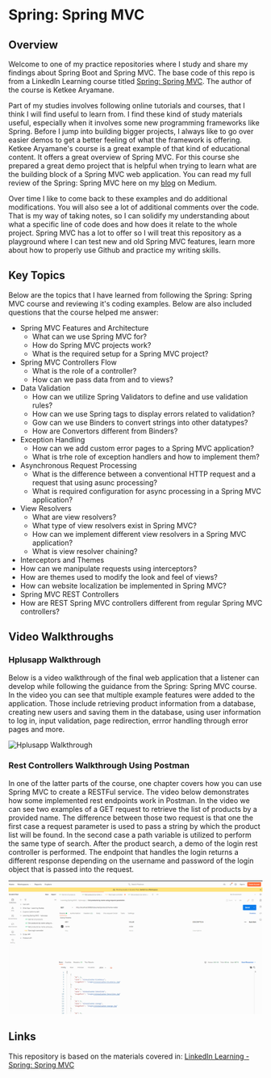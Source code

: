 # Spring: Spring MVC

## Overview

Welcome to one of my practice repositories where I study and share my findings about Spring Boot and Spring MVC. The base code of this repo is from a LinkedIn Learning course titled [Spring: Spring MVC](https://www.linkedin.com/learning/spring-spring-mvc-2/spring-mvc-for-robust-applications?contextUrn=urn%3Ali%3AlyndaLearningPath%3A5b101b04498e06fb6e2d8785&resume=false&u=78163626). The author of the course is Ketkee Aryamane. 

Part of my studies involves following online tutorials and courses, that I think I will find useful to learn from. 
I find these kind of study materials useful, especially when it involves some new programming frameworks like Spring. 
Before I jump into building bigger projects, I always like to go over easier demos to get a better feeling of what the framework is offering. 
Ketkee Aryamane's course is a great example of that kind of educational content. It offers a great overview of Spring MVC. For this course she prepared a great demo project that is helpful when trying to learn what are the building block of a Spring MVC web application. 
You can read my full review of the Spring: Spring MVC here on my [blog](https://medium.com/@gregoryszy/my-review-of-spring-spring-mvc-fb48077c7cb0) on Medium. 

Over time I like to come back to these examples and do additional modifications. You will also see a lot of additional comments over the code. That is my way of taking notes, so I can solidify my understanding about what a specific line of code does and how does it relate to the whole project. Spring MVC has a lot to offer so I will treat this repository  as a playground where I can test new and old Spring MVC features, learn more about how to properly use Github and practice my writing skills. 

## Key Topics

Below are the topics that I have learned from following the Spring: Spring MVC course and reviewing it's coding examples. Below are also included questions that the course helped me answer:

* Spring MVC Features and Architecture
  * What can we use Spring MVC for?
  * How do Spring MVC projects work?
  * What is the required setup for a Spring MVC project? 
* Spring MVC Controllers Flow
  * What is the role of a controller?
  * How can we pass data from and to views? 
* Data Validation
  * How can we utilize Spring Validators to define and use validation rules?
  * How can we use Spring tags to display errors related to validation? 
  * Gow can we use Binders to convert strings into other datatypes? 
  * How are Convertors different from Binders? 
* Exception Handling
  * How can we add custom error pages to a Spring MVC application?
  * What is trhe role of exception handlers and how to implement them? 
* Asynchronous Request Processing
  * What is the difference between a conventional HTTP request and a request that using asunc processing? 
  * What is required configuration for async processing in a Spring MVC application?
* View Resolvers
  * What are view resolvers?
  * What type of view resolvers exist in Spring MVC?
  * How can we implement different view resolvers in a Spring MVC application?
  * What is view resolver chaining? 
* Interceptors and Themes
 * How can we manipulate requests using interceptors? 
 * How are themes used to modify the look and feel of views?
 * How can website localization be implemented in Spring MVC? 
* Spring MVC REST Controllers
 * How are REST Spring MVC controllers different from regular Spring MVC controllers? 

## Video Walkthroughs

### Hplusapp Walkthrough

Below is a video walkthrough of the final web application that a listener can develop while following the guidance from the Spring: Spring MVC course. In the video you can see that multiple example features were added to the application. Those include retrieving product information from a database, creating new users and saving them in the database, using user information to log in, input validation, page redirection, errror handling through error pages and more.  

<img src='gifs/springMVCwalkthrough.gif' title='Hplusapp Walkthrough' width='' alt='Hplusapp Walkthrough' />
 
### Rest Controllers Walkthrough Using Postman

In one of the latter parts of the course, one chapter covers how you can use Spring MVC to create a RESTFul service.
The video below demonstrates how some implemented rest endpoints work in Postman. In the video we can see two examples of a GET request to retrieve the list of products by a provided name.
The difference between those two request is that one the first case a request parameter is used to pass a string by which the product list will be found.
In the second case a path variable is utilized to perform the same type of search. After the product search, a demo of the login rest controller is performed.
The endpoint that handles the login returns a different response depending on the username and password of the login object that is passed into the request. 

<img src='gifs/hplusappRestControllers.gif' title='Hplusapp REST Controllers Walkthrough' width='' alt='Hplusapp REST Controllers Walkthrough' />

## Links

This repository is based on the materials covered in:
[LinkedIn Learning - Spring: Spring MVC](https://www.linkedin.com/learning/spring-spring-mvc-2/spring-mvc-for-robust-applications?autoplay=true&contextUrn=urn%3Ali%3AlyndaLearningPath%3A5b101b04498e06fb6e2d8785&resume=false&u=78163626) 

